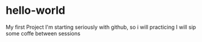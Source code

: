 # hello-world
My first Project
I'm starting seriously with github, so i will practicing
I will sip some coffe between sessions
